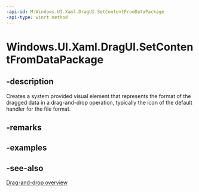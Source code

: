 ```yaml
---
-api-id: M:Windows.UI.Xaml.DragUI.SetContentFromDataPackage
-api-type: winrt method
---
```


<!-- Method syntax
public void SetContentFromDataPackage()
-->

# Windows.UI.Xaml.DragUI.SetContentFromDataPackage

## -description
Creates a system provided visual element that represents the format of the dragged data in a drag-and-drop operation, typically the icon of the default handler for the file format.



## -remarks

## -examples

## -see-also

[Drag-and-drop overview](/windows/uwp/design/input/drag-and-drop)
